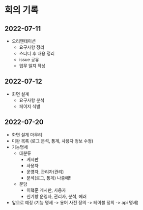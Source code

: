 # 회의 기록

## 2022-07-11
- 오리엔테이션
  - 요구사항 정리
  - 스터디 후 내용 정리
  - issue 공유
  - 업무 일지 작성

## 2022-07-12
- 화면 설계
  - 요구사항 분석
  - 페이지 식별

## 2022-07-20
- 화면 설계 마무리
- 미완 목록 (로그 분석, 통계, 사용자 정보 수정)
- 기능명세
  - 대분류
    - 게시판
    - 사용자
    - 운영자, 관리자(관리)
    - 분석(로그, 통계) 나중에!!
  - 분담
    - 이혁준 게시판, 사용자
    - 신기항 운영자, 관리자, 분석, 에러
- 앞으로 예정 (기능 명세 -> 용어 사전 정의 -> 테이블 정의 -> api 명세)